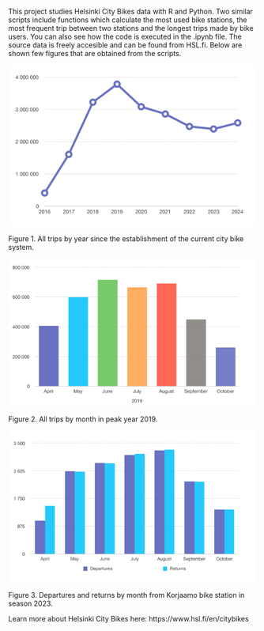 This project studies Helsinki City Bikes data with R and Python. Two similar scripts include functions which calculate the most used bike stations, the most frequent trip between two stations and the longest trips made by bike users. You can also see how the code is executed in the .ipynb file. The source data is freely accesible and can be found from HSL.fi. Below are shown few figures that are obtained from the scripts.

<p><img src="all_trips.png" alt="all_trips" width="550"/></p>
<p>Figure 1. All trips by year since the establishment of the current city bike system.</p>
<p></p>
<img src="monthly_trips_2019.png" alt="monthly_trips" width="550"/>
<p>Figure 2. All trips by month in peak year 2019.</p>
<p></p>
<img src="korjaamo_departures_and_returns.png" alt="korjaamo_departures" width="650"/>
<p>Figure 3. Departures and returns by month from Korjaamo bike station in season 2023.</p>
<p></p>
Learn more about Helsinki City Bikes here: https://www.hsl.fi/en/citybikes
